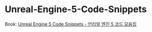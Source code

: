 # Unreal-Engine-5-Code-Snippets

Book: [Unreal Engine 5 Code Snippets - 언리얼 엔진 5 코드 모음집](https://github.com/ubuntunux/Unreal-Engine-5-Code-Snippets/tree/main/docs/README.md)
